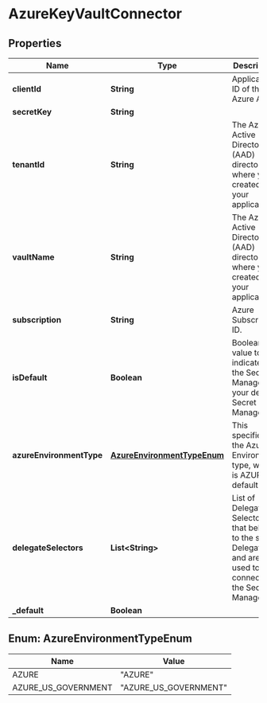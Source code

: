 # AzureKeyVaultConnector

## Properties
Name | Type | Description | Notes
------------ | ------------- | ------------- | -------------
**clientId** | **String** | Application ID of the Azure App. | 
**secretKey** | **String** |  | 
**tenantId** | **String** | The Azure Active Directory (AAD) directory ID where you created your application. | 
**vaultName** | **String** | The Azure Active Directory (AAD) directory ID where you created your application. | 
**subscription** | **String** | Azure Subscription ID. | 
**isDefault** | **Boolean** | Boolean value to indicate if the Secret Manager is your default Secret Manager. |  [optional]
**azureEnvironmentType** | [**AzureEnvironmentTypeEnum**](#AzureEnvironmentTypeEnum) | This specifies the Azure Environment type, which is AZURE by default. |  [optional]
**delegateSelectors** | **List&lt;String&gt;** | List of Delegate Selectors that belong to the same Delegate and are used to connect to the Secret Manager. |  [optional]
**_default** | **Boolean** |  |  [optional]

<a name="AzureEnvironmentTypeEnum"></a>
## Enum: AzureEnvironmentTypeEnum
Name | Value
---- | -----
AZURE | &quot;AZURE&quot;
AZURE_US_GOVERNMENT | &quot;AZURE_US_GOVERNMENT&quot;
